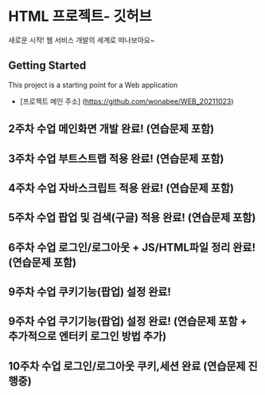 # HTML 프로젝트- 깃허브
새로운 시작! 웹 서비스 개발의 세계로 떠나보아요~
## Getting Started
This project is a starting point for a Web application
- [프로젝트 메인 주소] (https://github.com/wonabee/WEB_20211023)
## 2주차 수업 메인화면 개발 완료! (연습문제 포함)
## 3주차 수업 부트스트랩 적용 완료! (연습문제 포함)
## 4주차 수업 자바스크립트 적용 완료! (연습문제 포함)
## 5주차 수업 팝업 및 검색(구글) 적용 완료! (연습문제 포함)
## 6주차 수업 로그인/로그아웃 + JS/HTML파일 정리 완료! (연습문제 포함)
## 9주차 수업 쿠키기능(팝업) 설정 완료!
## 9주차 수업 쿠기기능(팝업) 설정 완료! (연습문제 포함 + 추가적으로 엔터키 로그인 방법 추가)
## 10주차 수업 로그인/로그아웃 쿠키,세션 완료 (연습문제 진행중)